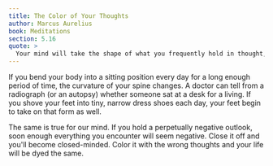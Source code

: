 ```yaml
---
title: The Color of Your Thoughts
author: Marcus Aurelius
book: Meditations
section: 5.16
quote: >
  Your mind will take the shape of what you frequently hold in thought, for the human spirit is colored by such impressions.
---
```


If you bend your body into a sitting position every day for a long enough period of time, the curvature of your spine changes. A doctor can tell from a radiograph (or an autopsy) whether someone sat at a desk for a living. If you shove your feet into tiny, narrow dress shoes each day, your feet begin to take on that form as well.

The same is true for our mind. If you hold a perpetually negative outlook, soon enough everything you encounter will seem negative. Close it off and you'll become closed-minded. Color it with the wrong thoughts and your life will be dyed the same.
